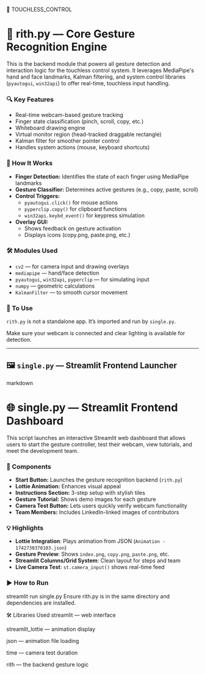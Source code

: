 📄 TOUCHLESS_CONTROL

# 🎯 rith.py — Core Gesture Recognition Engine

This is the backend module that powers all gesture detection and interaction logic for the touchless control system. It leverages MediaPipe's hand and face landmarks, Kalman filtering, and system control libraries (`pyautogui`, `win32api`) to offer real-time, touchless input handling.

### 🔍 Key Features

- Real-time webcam-based gesture tracking
- Finger state classification (pinch, scroll, copy, etc.)
- Whiteboard drawing engine
- Virtual monitor region (head-tracked draggable rectangle)
- Kalman filter for smoother pointer control
- Handles system actions (mouse, keyboard shortcuts)

### 🧠 How It Works

- **Finger Detection:** Identifies the state of each finger using MediaPipe landmarks
- **Gesture Classifier:** Determines active gestures (e.g., copy, paste, scroll)
- **Control Triggers:**
  - `pyautogui.click()` for mouse actions
  - `pyperclip.copy()` for clipboard functions
  - `win32api.keybd_event()` for keypress simulation
- **Overlay GUI:**
  - Shows feedback on gesture activation
  - Displays icons (copy.png, paste.png, etc.)

### 🛠️ Modules Used

- `cv2` — for camera input and drawing overlays
- `mediapipe` — hand/face detection
- `pyautogui`, `win32api`, `pyperclip` — for simulating input
- `numpy` — geometric calculations
- `KalmanFilter` — to smooth cursor movement

### 🧪 To Use

`rith.py` is not a standalone app. It’s imported and run by `single.py`.


Make sure your webcam is connected and clear lighting is available for detection.



---

## 🖼️ `single.py` — Streamlit Frontend Launcher

markdown
# 🌐 single.py — Streamlit Frontend Dashboard

This script launches an interactive Streamlit web dashboard that allows users to start the gesture controller, test their webcam, view tutorials, and meet the development team.

### 🧩 Components

- **Start Button:** Launches the gesture recognition backend (`rith.py`)
- **Lottie Animation:** Enhances visual appeal
- **Instructions Section:** 3-step setup with stylish tiles
- **Gesture Tutorial:** Shows demo images for each gesture
- **Camera Test Button:** Lets users quickly verify webcam functionality
- **Team Members:** Includes LinkedIn-linked images of contributors

### 💡 Highlights

- **Lottie Integration**: Plays animation from JSON (`Animation - 1742730378103.json`)
- **Gesture Preview**: Shows `index.png`, `copy.png`, `paste.png`, etc.
- **Streamlit Columns/Grid System**: Clean layout for steps and team
- **Live Camera Test**: `st.camera_input()` shows real-time feed

### ▶️ How to Run


streamlit run single.py
Ensure rith.py is in the same directory and dependencies are installed.

🛠️ Libraries Used
streamlit — web interface

streamlit_lottie — animation display

json — animation file loading

time — camera test duration

rith — the backend gesture logic

